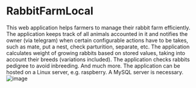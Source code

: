 # RabbitFarmLocal
This web application helps farmers to manage their rabbit farm efficiently. 
The application keeps track of all animals accounted in it and notifies the owner (via telegram) when certain configurable actions have to be takes, such as mate, put a nest, check parturition, 
separate, etc.
The application calculates weight of growing rabbits based on stored values, taking into account their breeds (variations included).
The application checks rabbits pedigree to avoid inbreeding.
And much more.
The application can be hosted on a Linux server, e.g. raspberry.
A MySQL server is necessary.![image](https://user-images.githubusercontent.com/47223118/161829390-4fe127d5-6b6f-4bcd-b0f3-731c9eaeb2fe.png)
